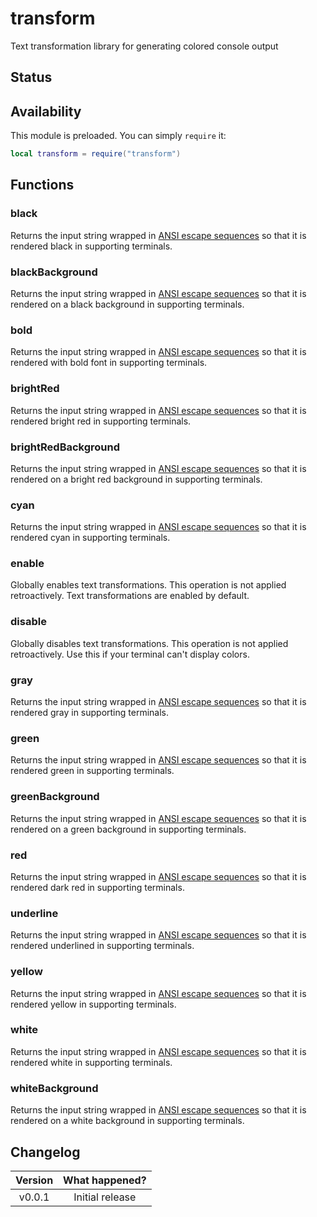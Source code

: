 # transform

Text transformation library for generating colored console output

## Status

<Stable/>

## Availability

This module is preloaded. You can simply `require` it:

```lua
local transform = require("transform")
```

## Functions

### black

Returns the input string wrapped in [ANSI escape sequences](https://en.wikipedia.org/wiki/ANSI_escape_code) so that it is rendered black in supporting terminals.

<Function since="v0.0.1">
<Parameters>
<Parameter name="text" type="string"/>
</Parameters>
<Returns>
<Return name="coloredText" type="string"/>
</Returns>
</Function>

### blackBackground

Returns the input string wrapped in [ANSI escape sequences](https://en.wikipedia.org/wiki/ANSI_escape_code) so that it is rendered on a black background in supporting terminals.

<Function since="v0.0.1">
<Parameters>
<Parameter name="text" type="string"/>
</Parameters>
<Returns>
<Return name="coloredText" type="string"/>
</Returns>
</Function>

### bold

Returns the input string wrapped in [ANSI escape sequences](https://en.wikipedia.org/wiki/ANSI_escape_code) so that it is rendered with bold font in supporting terminals.

<Function since="v0.0.1">
<Parameters>
<Parameter name="text" type="string"/>
</Parameters>
<Returns>
<Return name="transformedText" type="string"/>
</Returns>
</Function>

### brightRed

Returns the input string wrapped in [ANSI escape sequences](https://en.wikipedia.org/wiki/ANSI_escape_code) so that it is rendered bright red in supporting terminals.

<Function since="v0.0.1">
<Parameters>
<Parameter name="text" type="string"/>
</Parameters>
<Returns>
<Return name="coloredText" type="string"/>
</Returns>
</Function>

### brightRedBackground

Returns the input string wrapped in [ANSI escape sequences](https://en.wikipedia.org/wiki/ANSI_escape_code) so that it is rendered on a bright red background in supporting terminals.

<Function since="v0.0.1">
<Parameters>
<Parameter name="text" type="string"/>
</Parameters>
<Returns>
<Return name="coloredText" type="string"/>
</Returns>
</Function>

### cyan

Returns the input string wrapped in [ANSI escape sequences](https://en.wikipedia.org/wiki/ANSI_escape_code) so that it is rendered cyan in supporting terminals.

<Function since="v0.0.1">
<Parameters>
<Parameter name="text" type="string"/>
</Parameters>
<Returns>
<Return name="coloredText" type="string"/>
</Returns>
</Function>

### enable

Globally enables text transformations. This operation is not applied retroactively. Text transformations are enabled by default.

### disable

Globally disables text transformations. This operation is not applied retroactively. Use this if your terminal can't display colors.

### gray

Returns the input string wrapped in [ANSI escape sequences](https://en.wikipedia.org/wiki/ANSI_escape_code) so that it is rendered gray in supporting terminals.

<Function since="v0.0.1">
<Parameters>
<Parameter name="text" type="string"/>
</Parameters>
<Returns>
<Return name="coloredText" type="string"/>
</Returns>
</Function>

### green

Returns the input string wrapped in [ANSI escape sequences](https://en.wikipedia.org/wiki/ANSI_escape_code) so that it is rendered green in supporting terminals.

<Function since="v0.0.1">
<Parameters>
<Parameter name="text" type="string"/>
</Parameters>
<Returns>
<Return name="coloredText" type="string"/>
</Returns>
</Function>

### greenBackground

Returns the input string wrapped in [ANSI escape sequences](https://en.wikipedia.org/wiki/ANSI_escape_code) so that it is rendered on a green background in supporting terminals.

<Function since="v0.0.1">
<Parameters>
<Parameter name="text" type="string"/>
</Parameters>
<Returns>
<Return name="coloredText" type="string"/>
</Returns>
</Function>

### red

Returns the input string wrapped in [ANSI escape sequences](https://en.wikipedia.org/wiki/ANSI_escape_code) so that it is rendered dark red in supporting terminals.

<Function since="v0.0.1">
<Parameters>
<Parameter name="text" type="string"/>
</Parameters>
<Returns>
<Return name="coloredText" type="string"/>
</Returns>
</Function>

### underline

Returns the input string wrapped in [ANSI escape sequences](https://en.wikipedia.org/wiki/ANSI_escape_code) so that it is rendered underlined in supporting terminals.

<Function since="v0.0.1">
<Parameters>
<Parameter name="text" type="string"/>
</Parameters>
<Returns>
<Return name="transformedText" type="string"/>
</Returns>
</Function>

### yellow

Returns the input string wrapped in [ANSI escape sequences](https://en.wikipedia.org/wiki/ANSI_escape_code) so that it is rendered yellow in supporting terminals.

<Function since="v0.0.1">
<Parameters>
<Parameter name="text" type="string"/>
</Parameters>
<Returns>
<Return name="coloredText" type="string"/>
</Returns>
</Function>

### white

Returns the input string wrapped in [ANSI escape sequences](https://en.wikipedia.org/wiki/ANSI_escape_code) so that it is rendered white in supporting terminals.

<Function since="v0.0.1">
<Parameters>
<Parameter name="text" type="string"/>
</Parameters>
<Returns>
<Return name="coloredText" type="string"/>
</Returns>
</Function>

### whiteBackground

Returns the input string wrapped in [ANSI escape sequences](https://en.wikipedia.org/wiki/ANSI_escape_code) so that it is rendered on a white background in supporting terminals.

<Function since="v0.0.1">
<Parameters>
<Parameter name="text" type="string"/>
</Parameters>
<Returns>
<Return name="coloredText" type="string"/>
</Returns>
</Function>

## Changelog

| Version | What happened?  |
| :-----: | :-------------: |
| v0.0.1  | Initial release |
